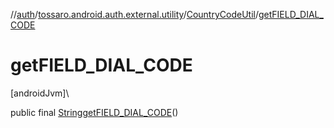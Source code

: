 //[auth](../../../index.md)/[tossaro.android.auth.external.utility](../index.md)/[CountryCodeUtil](index.md)/[getFIELD_DIAL_CODE](get-f-i-e-l-d_-d-i-a-l_-c-o-d-e.md)

# getFIELD_DIAL_CODE

[androidJvm]\

public final [String](https://developer.android.com/reference/kotlin/java/lang/String.html)[getFIELD_DIAL_CODE](get-f-i-e-l-d_-d-i-a-l_-c-o-d-e.md)()
